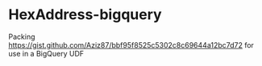# HexAddress-bigquery
Packing https://gist.github.com/Aziz87/bbf95f8525c5302c8c69644a12bc7d72 for use in a BigQuery UDF
